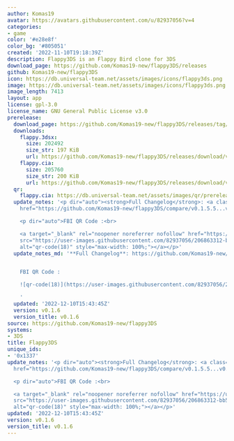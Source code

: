 ```yaml
---
author: Komas19
avatar: https://avatars.githubusercontent.com/u/82937056?v=4
categories:
- game
color: '#e28e8f'
color_bg: '#805051'
created: '2022-11-10T19:18:39Z'
description: Flappy3DS is an Flappy Bird clone for 3DS
download_page: https://github.com/Komas19-new/flappy3DS/releases
github: Komas19-new/flappy3DS
icon: https://db.universal-team.net/assets/images/icons/flappy3ds.png
image: https://db.universal-team.net/assets/images/icons/flappy3ds.png
image_length: 7413
layout: app
license: gpl-3.0
license_name: GNU General Public License v3.0
prerelease:
  download_page: https://github.com/Komas19-new/flappy3DS/releases/tag/v0.1.6
  downloads:
    flappy.3dsx:
      size: 202492
      size_str: 197 KiB
      url: https://github.com/Komas19-new/flappy3DS/releases/download/v0.1.6/flappy.3dsx
    flappy.cia:
      size: 205760
      size_str: 200 KiB
      url: https://github.com/Komas19-new/flappy3DS/releases/download/v0.1.6/flappy.cia
  qr:
    flappy.cia: https://db.universal-team.net/assets/images/qr/prerelease/flappy-cia.png
  update_notes: '<p dir="auto"><strong>Full Changelog</strong>: <a class="commit-link"
    href="https://github.com/Komas19-new/flappy3DS/compare/v0.1.5.5...v0.1.6"><tt>v0.1.5.5...v0.1.6</tt></a></p>

    <p dir="auto">FBI QR Code :<br>

    <a target="_blank" rel="noopener noreferrer nofollow" href="https://user-images.githubusercontent.com/82937056/206863312-bb573183-96d9-4314-bdff-48eaca8db8b0.png"><img
    src="https://user-images.githubusercontent.com/82937056/206863312-bb573183-96d9-4314-bdff-48eaca8db8b0.png"
    alt="qr-code(18)" style="max-width: 100%;"></a></p>'
  update_notes_md: '**Full Changelog**: https://github.com/Komas19-new/flappy3DS/compare/v0.1.5.5...v0.1.6


    FBI QR Code :

    ![qr-code(18)](https://user-images.githubusercontent.com/82937056/206863312-bb573183-96d9-4314-bdff-48eaca8db8b0.png)

    '
  updated: '2022-12-10T15:43:45Z'
  version: v0.1.6
  version_title: v0.1.6
source: https://github.com/Komas19-new/flappy3DS
systems:
- 3DS
title: Flappy3DS
unique_ids:
- '0x1337'
update_notes: '<p dir="auto"><strong>Full Changelog</strong>: <a class="commit-link"
  href="https://github.com/Komas19-new/flappy3DS/compare/v0.1.5.5...v0.1.6"><tt>v0.1.5.5...v0.1.6</tt></a></p>

  <p dir="auto">FBI QR Code :<br>

  <a target="_blank" rel="noopener noreferrer nofollow" href="https://user-images.githubusercontent.com/82937056/206863312-bb573183-96d9-4314-bdff-48eaca8db8b0.png"><img
  src="https://user-images.githubusercontent.com/82937056/206863312-bb573183-96d9-4314-bdff-48eaca8db8b0.png"
  alt="qr-code(18)" style="max-width: 100%;"></a></p>'
updated: '2022-12-10T15:43:45Z'
version: v0.1.6
version_title: v0.1.6
---
```

